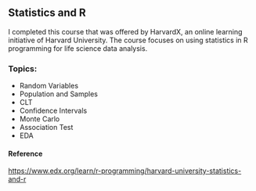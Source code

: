 ## Statistics and R 
I completed this course that was offered by HarvardX, an online learning initiative of Harvard University. 
The course focuses on using statistics in R programming for life science data analysis.
### Topics:
* Random Variables
* Population and Samples
* CLT
* Confidence Intervals
* Monte Carlo
* Association Test
* EDA

#### Reference
https://www.edx.org/learn/r-programming/harvard-university-statistics-and-r
